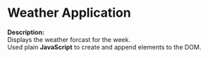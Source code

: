 <h1>Weather Application</h1>
<b>Description:</b><br>
Displays the weather forcast for the week.<br>
Used plain <b>JavaScript</b> to create and append elements to the DOM.
